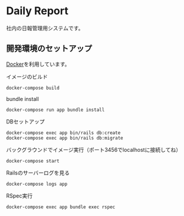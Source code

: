 # Daily Report

社内の日報管理用システムです。

## 開発環境のセットアップ

[Docker](https://www.docker.com/)を利用しています。

イメージのビルド
```
docker-compose build
```

bundle install
```
docker-compose run app bundle install
```

DBセットアップ
```
docker-compose exec app bin/rails db:create
docker-compose exec app bin/rails db:migrate
```

バックグラウンドでイメージ実行（ポート3456でlocalhostに接続してね）
```
docker-compose start
```

Railsのサーバーログを見る
```
docker-compose logs app
```

RSpec実行
```
docker-compose exec app bundle exec rspec
```
